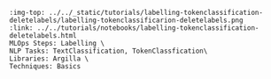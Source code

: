 ```{grid-item-card} 🩹 Delete labels from a Token or Text Classification dataset
:img-top: ../../_static/tutorials/labelling-tokenclassification-deletelabels/labelling-tokenclassificarion-deletelabels.png
:link: ../../tutorials/notebooks/labelling-tokenclassification-deletelabels.html
MLOps Steps: Labelling \
NLP Tasks: TextClassification, TokenClassfication\
Libraries: Argilla \
Techniques: Basics
```